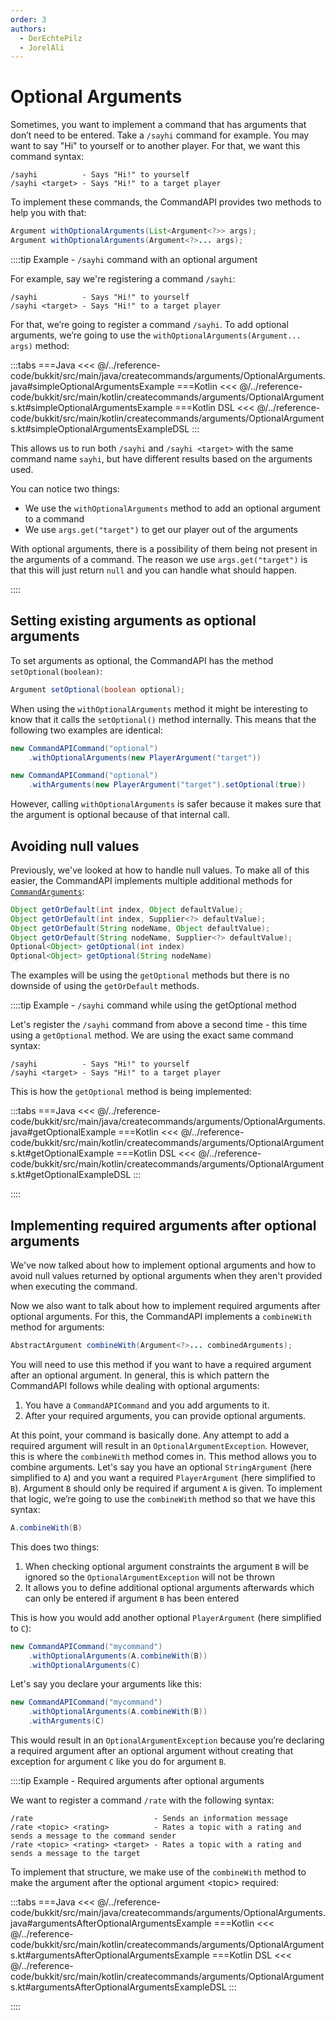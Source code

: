 ```yaml
---
order: 3
authors:
  - DerEchtePilz
  - JorelAli
---
```


# Optional Arguments

Sometimes, you want to implement a command that has arguments that don’t need to be entered. Take a `/sayhi` command for example. You may want to say "Hi" to yourself or to another player. For that, we want this command syntax:

```mccmd
/sayhi          - Says "Hi!" to yourself
/sayhi <target> - Says "Hi!" to a target player
```

To implement these commands, the CommandAPI provides two methods to help you with that:

```java
Argument withOptionalArguments(List<Argument<?>> args);
Argument withOptionalArguments(Argument<?>... args);
```

::::tip Example - `/sayhi` command with an optional argument

For example, say we're registering a command `/sayhi`:

```mccmd
/sayhi          - Says "Hi!" to yourself
/sayhi <target> - Says "Hi!" to a target player
```

For that, we’re going to register a command `/sayhi`. To add optional arguments, we’re going to use the `withOptionalArguments(Argument... args)` method:

:::tabs
===Java
<<< @/../reference-code/bukkit/src/main/java/createcommands/arguments/OptionalArguments.java#simpleOptionalArgumentsExample
===Kotlin
<<< @/../reference-code/bukkit/src/main/kotlin/createcommands/arguments/OptionalArguments.kt#simpleOptionalArgumentsExample
===Kotlin DSL
<<< @/../reference-code/bukkit/src/main/kotlin/createcommands/arguments/OptionalArguments.kt#simpleOptionalArgumentsExampleDSL
:::


This allows us to run both `/sayhi` and `/sayhi <target>` with the same command name `sayhi`, but have different results based on the arguments used.

You can notice two things:

- We use the `withOptionalArguments` method to add an optional argument to a command
- We use `args.get("target")` to get our player out of the arguments

With optional arguments, there is a possibility of them being not present in the arguments of a command. The reason we use `args.get("target")` is that this will just return `null` and you can handle what should happen.

::::

## Setting existing arguments as optional arguments

To set arguments as optional, the CommandAPI has the method `setOptional(boolean)`:

```java
Argument setOptional(boolean optional);
```

When using the `withOptionalArguments` method it might be interesting to know that it calls the `setOptional()` method internally. This means that the following two examples are identical:

```java
new CommandAPICommand("optional")
    .withOptionalArguments(new PlayerArgument("target"))
```

```java
new CommandAPICommand("optional")
    .withArguments(new PlayerArgument("target").setOptional(true))
```

However, calling `withOptionalArguments` is safer because it makes sure that the argument is optional because of that internal call.

## Avoiding null values

Previously, we've looked at how to handle null values. To make all of this easier, the CommandAPI implements multiple additional methods for [`CommandArguments`](./command-arguments):

```java
Object getOrDefault(int index, Object defaultValue);
Object getOrDefault(int index, Supplier<?> defaultValue);
Object getOrDefault(String nodeName, Object defaultValue);
Object getOrDefault(String nodeName, Supplier<?> defaultValue);
Optional<Object> getOptional(int index)
Optional<Object> getOptional(String nodeName)
```

The examples will be using the `getOptional` methods but there is no downside of using the `getOrDefault` methods.

::::tip Example - `/sayhi` command while using the getOptional method

Let's register the `/sayhi` command from above a second time - this time using a `getOptional` method. We are using the exact same command syntax:

```mccmd
/sayhi          - Says "Hi!" to yourself
/sayhi <target> - Says "Hi!" to a target player
```

This is how the `getOptional` method is being implemented:

:::tabs
===Java
<<< @/../reference-code/bukkit/src/main/java/createcommands/arguments/OptionalArguments.java#getOptionalExample
===Kotlin
<<< @/../reference-code/bukkit/src/main/kotlin/createcommands/arguments/OptionalArguments.kt#getOptionalExample
===Kotlin DSL
<<< @/../reference-code/bukkit/src/main/kotlin/createcommands/arguments/OptionalArguments.kt#getOptionalExampleDSL
:::

::::

## Implementing required arguments after optional arguments

We've now talked about how to implement optional arguments and how to avoid null values returned by optional arguments when they aren't provided when executing the command.

Now we also want to talk about how to implement required arguments after optional arguments. For this, the CommandAPI implements a `combineWith` method for arguments:

```java
AbstractArgument combineWith(Argument<?>... combinedArguments);
```

You will need to use this method if you want to have a required argument after an optional argument. In general, this is which pattern the CommandAPI follows while dealing with optional arguments:

1. You have a `CommandAPICommand` and you add arguments to it.
2. After your required arguments, you can provide optional arguments.

At this point, your command is basically done.
Any attempt to add a required argument will result in an `OptionalArgumentException`.
However, this is where the `combineWith` method comes in.
This method allows you to combine arguments.
Let's say you have an optional `StringArgument` (here simplified to `A`) and you want a required `PlayerArgument` (here simplified to `B`).
Argument `B` should only be required if argument `A` is given.
To implement that logic, we’re going to use the `combineWith` method so that we have this syntax:

```java
A.combineWith(B)
```

This does two things:

1. When checking optional argument constraints the argument `B` will be ignored so the `OptionalArgumentException` will not be thrown
2. It allows you to define additional optional arguments afterwards which can only be entered if argument `B` has been entered

This is how you would add another optional `PlayerArgument` (here simplified to `C`):

```java
new CommandAPICommand("mycommand")
    .withOptionalArguments(A.combineWith(B))
    .withOptionalArguments(C)
```

Let's say you declare your arguments like this:

```java
new CommandAPICommand("mycommand")
    .withOptionalArguments(A.combineWith(B))
    .withArguments(C)
```

This would result in an `OptionalArgumentException` because you’re declaring a required argument after an optional argument without creating that exception for argument `C` like you do for argument `B`.

::::tip Example - Required arguments after optional arguments

We want to register a command `/rate` with the following syntax:

```mccmd
/rate                           - Sends an information message
/rate <topic> <rating>          - Rates a topic with a rating and sends a message to the command sender
/rate <topic> <rating> <target> - Rates a topic with a rating and sends a message to the target
```

To implement that structure, we make use of the `combineWith` method to make the argument after the optional argument \<topic> required:

:::tabs
===Java
<<< @/../reference-code/bukkit/src/main/java/createcommands/arguments/OptionalArguments.java#argumentsAfterOptionalArgumentsExample
===Kotlin
<<< @/../reference-code/bukkit/src/main/kotlin/createcommands/arguments/OptionalArguments.kt#argumentsAfterOptionalArgumentsExample
===Kotlin DSL
<<< @/../reference-code/bukkit/src/main/kotlin/createcommands/arguments/OptionalArguments.kt#argumentsAfterOptionalArgumentsExampleDSL
:::

::::